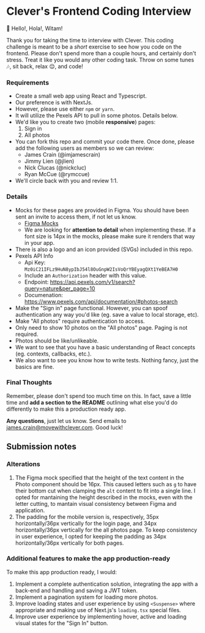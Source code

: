 # Clever's Frontend Coding Interview

👋 Hello!, Hola!, Witam!

Thank you for taking the time to interview with Clever. This coding challenge is meant to be a _short_ exercise to see how you code on the frontend. Please don't spend more than a couple hours, and certainly don't stress. Treat it like you would any other coding task. Throw on some tunes 🎶, sit back, relax 😌, and code!

### Requirements

- Create a small web app using React and Typescript.
- Our preference is with NextJs.
- However, please use either `npm` or `yarn`.
- It will utilize the Pexels API to pull in some photos. Details below.
- We'd like you to create two (mobile **responsive**) pages:
  1. Sign in
  2. All photos
- You can fork this repo and commit your code there. Once done, please add the following users as members so we can review:
  - James Crain (@imjamescrain)
  - Jimmy Lien (@jlien)
  - Nick Clucas (@nickcluc)
  - Ryan McCue (@rymccue)
- We'll circle back with you and review 1:1.

### Details

- Mocks for these pages are provided in Figma. You should have been sent an invite to access them, if not let us know.
  - [Figma Mocks](https://www.figma.com/file/wr1seCuhlRtoFGuz1iWgyF/Frontend-Coding-Mocks?type=design&node-id=0%3A1&mode=design&t=Uw1av3TypDUDcLAd-1)
  - We are looking for **attention to detail** when implementing these. If a font size is 14px in the mocks, please make sure it renders that way in your app.
- There is also a logo and an icon provided (SVGs) included in this repo.
- Pexels API Info
  - Api Key: `Mz0iC21IFLz9HuN8ypIbJ54l8OuGnpW2IsVoQrYBEyagQXt1YeBEA7H0`
  - Include an `Authorization` header with this value.
  - Endpoint: https://api.pexels.com/v1/search?query=nature&per_page=10
  - Documenation: https://www.pexels.com/api/documentation/#photos-search
- Make the "Sign in" page functional. However, you can spoof authentication any way you'd like (eg. save a value to local storage, etc).
- Make "All photos" require authentication to access.
- Only need to show 10 photos on the "All photos" page. Paging is not required.
- Photos should be like/unlikeable.
- We want to see that you have a basic understanding of React concepts (eg. contexts, callbacks, etc.).
- We also want to see you know how to write tests. Nothing fancy, just the basics are fine.

### Final Thoughts

Remember, please don't spend too much time on this. In fact, save a little time and **add a section to the README** outlining what else you'd do differently to make this a production ready app.

**Any questions**, just let us know. Send emails to <a href="mailto:james.crain@movewithclever.com">james.crain@movewithclever.com</a>. Good luck!

## Submission notes

### Alterations

1. The Figma mock specified that the height of the text content in the Photo component should be 16px. This caused letters such as `g` to have their bottom cut when clamping the `alt` content to fit into a single line. I opted for mantaining the height described in the mocks, even with the letter cutting, to mantain visual consistency between Figma and application.
2. The padding for the mobile version is, respectively, 35px horizontally/36px vertically for the login page, and 34px horizontally/36px vertically for the all photos page. To keep consistency in user experience, I opted for keeping the padding as 34px horizontally/36px vertically for both pages.

### Additional features to make the app production-ready

To make this app production ready, I would:

1. Implement a complete authentication solution, integrating the app with a back-end and handling and saving a JWT token.
2. Implement a pagination system for loading more photos.
3. Improve loading states and user experience by using `<Suspense>` where appropriate and making use of Next.js's `loading.tsx` special files.
4. Improve user experience by implementing hover, active and loading visual states for the "Sign In" button.
